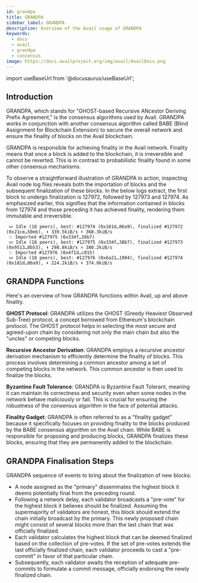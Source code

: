 ```yaml
---
id: grandpa
title: GRANDPA
sidebar_label: GRANDPA
description: Overview of the Avail usage of GRANDPA
keywords:
  - docs
  - avail
  - grandpa
  - concensus
image: https://docs.availproject.org/img/avail/AvailDocs.png
---
```


import useBaseUrl from '@docusaurus/useBaseUrl';

## Introduction

GRANDPA, which stands for "GHOST-based Recursive ANcestor Deriving Prefix Agreement," is the consensus algorithms used by Avail. GRANDPA works in conjunction with another consensus
algorithm called BABE (Blind Assignment for Blockchain Extension) to secure the overall network and ensure the finality of blocks on the Avail blockchain.

GRANDPA is responsible for achieving finality in the Avail network. Finality means that once a block is added to the blockchain, it is irreversible and cannot be reverted. This is in
contrast to probabilistic finality found in some other consensus mechanisms.

To observe a straightforward illustration of GRANDPA in action, inspecting Avail node log files reveals both the importation of blocks and the subsequent finalization of these blocks.
In the below logs extract, the first block to undergo finalization is 127972, followed by 127973 and 127974. As emphasized earlier, this signifies that the information contained in
blocks from 127974 and those preceding it has achieved finality, rendering them immutable and irreversible.

```
 💤 Idle (18 peers), best: #127974 (0x181d…06a9), finalized #127972 (0x21ce…50eb), ⬇ 339.5kiB/s ⬆ 368.3kiB/s
 ✨ Imported #127975 (0x334f…38b7)
 💤 Idle (18 peers), best: #127975 (0x334f…38b7), finalized #127973 (0x9513…0b53), ⬇ 298.8kiB/s ⬆ 380.2kiB/s
 ✨ Imported #127976 (0x4f1d…c015)
 💤 Idle (18 peers), best: #127976 (0x6a21…1904), finalized #127974 (0x181d…06a9), ⬇ 224.2kiB/s ⬆ 374.0kiB/s
```

## GRANDPA Functions

Here's an overview of how GRANDPA functions within Avail, up and above finality.

**GHOST Protocol**: GRANDPA utilizes the GHOST (Greedy Heaviest Observed Sub-Tree) protocol, a concept borrowed from Ethereum's blockchain protocol. The GHOST protocol helps in
selecting the most secure and agreed-upon chain by considering not only the main chain but also the "uncles" or competing blocks.

**Recursive Ancestor Derivation**: GRANDPA employs a recursive ancestor derivation mechanism to efficiently determine the finality of blocks. This process involves determining a
common ancestor among a set of competing blocks in the network. This common ancestor is then used to finalize the blocks.

**Byzantine Fault Tolerance**: GRANDPA is Byzantine Fault Tolerant, meaning it can maintain its correctness and security even when some nodes in the network behave maliciously or
fail. This is crucial for ensuring the robustness of the consensus algorithm in the face of potential attacks.

**Finality Gadget**: GRANDPA is often referred to as a "finality gadget" because it specifically focuses on providing finality to the blocks produced by the BABE consensus algorithm
on the Avail chain. While BABE is responsible for proposing and producing blocks, GRANDPA finalizes these blocks, ensuring that they are permanently added to the blockchain.

## GRANDPA Finalisation Steps

GRANDPA sequence of events to bring about the finalization of new blocks:

- A node assigned as the "primary" disseminates the highest block it deems potentially final from the preceding round.
- Following a network delay, each validator broadcasts a "pre-vote" for the highest block it believes should be finalized. Assuming the supermajority of validators are honest,
  this block should extend the chain initially broadcast by the primary. This newly proposed chain might consist of several blocks more than the last chain that was officially finalized.
- Each validator calculates the highest block that can be deemed finalized based on the collection of pre-votes. If the set of pre-votes extends the last officially finalized chain,
  each validator proceeds to cast a "pre-commit" in favor of that particular chain.
- Subsequently, each validator awaits the reception of adequate pre-commits to formulate a commit message, officially endorsing the newly finalized chain.
